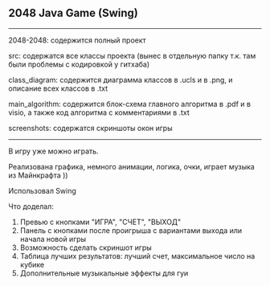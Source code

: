 2048 Java Game (Swing)
----------------------

***********************************************************************************************************************
2048-2048: содержится полный проект

src: содержатся все классы проекта (вынес в отдельную папку т.к. там были проблемы с кодировкой у гитхаба)

class_diagram: содержится диаграмма классов в .ucls и в .png, и описание всех классов в .txt

main_algorithm: содержится блок-схема главного алгоритма в .pdf и в visio, а также код алгоритма с комментариями в .txt

screenshots: содержатся скриншоты окон игры
***********************************************************************************************************************

В игру уже можно играть.

Реализована графика, немного анимации, логика, очки, играет музыка из Майнкрафта ))

Использовал Swing

Что доделал:
1. Превью с кнопками "ИГРА", "СЧЕТ", "ВЫХОД"
2. Панель с кнопками после проигрыша с вариантами выхода или начала новой игры
3. Возможность сделать скриншот игры
4. Таблица лучших результатов: лучший счет, максимальное число на кубике
5. Дополнительные музыкальные эффекты для гуи
